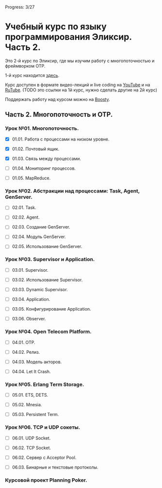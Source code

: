 Progress: 3/27

# Учебный курс по языку программирования Эликсир. Часть 2.

Это 2-й курс по Эликсир, где мы изучим работу с многопоточностью и фреймворком OTP.

1-й курс находится [здесь](https://github.com/yzh44yzh/elixir_course).

Курс доступен в формате видео-лекций и live coding на [YouTube](https://www.youtube.com/playlist?list=PLYuTgpYrBrVKnzanStbVGD09Cdx4YNEpO) и на [RuTube](https://rutube.ru/plst/433906/).
(TODO это ссылки на 1й курс, нужно сделать другие на 2й курс)

Поддержать работу над курсом можно на [Boosty](https://boosty.to/yury.zhloba).


## Часть 2. Многопоточность и OTP.


### Урок №01. Многопоточность.

- [x] 01.01. Работа с процессами на низком уровне.

- [x] 01.02. Почтовый ящик.

- [x] 01.03. Связь между процессами.

- [ ] 01.04. Мониторинг процессов.

- [ ] 01.05. MapReduce.


### Урок №02. Абстракции над процессами: Task, Agent, GenServer.

- [ ] 02.01. Task.

- [ ] 02.02. Agent.

- [ ] 02.03. Создание GenServer.

- [ ] 02.04. Модуль GenServer.

- [ ] 02.05. Использование GenServer.


### Урок №03. Supervisor и Application.

- [ ] 03.01. Supervisor.

- [ ] 03.02. Использование Supervisor.

- [ ] 03.03. Dynamic Supervisor.

- [ ] 03.04. Application.

- [ ] 03.05. Конфигурирование Application.

- [ ] 03.06. Observer.


### Урок №04. Open Telecom Platform.

- [ ] 04.01. OTP.

- [ ] 04.02. Релиз.

- [ ] 04.03. Модель акторов.

- [ ] 04.04. Let It Crash.


### Урок №05. Erlang Term Storage.

- [ ] 05.01. ETS, DETS.

- [ ] 05.02. Mnesia.

- [ ] 05.03. Persistent Term.


### Урок №06. TCP и UDP сокеты.

- [ ] 06.01. UDP Socket.

- [ ] 06.02. TCP Socket.

- [ ] 06.02. Сервер с Acceptor Pool.

- [ ] 06.03. Бинарные и текстовые протоколы.


### Курсовой проект Planning Poker.
